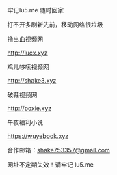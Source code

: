 牢记lu5.me 随时回家

打不开多刷新先前，移动网络很垃圾


撸出血视频网

http://lucx.xyz


鸡儿哆嗦视频网

http://shake3.xyz




破鞋视频网

http://poxie.xyz



午夜福利小说

https://wuyebook.xyz



合作邮箱：shake753357@gmail.com

网址不定期失效！请牢记 lu5.me
